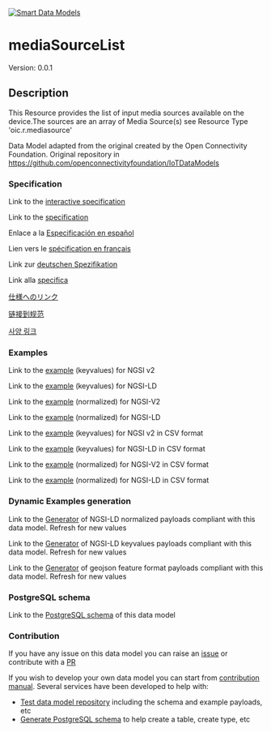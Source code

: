[![Smart Data Models](https://smartdatamodels.org/wp-content/uploads/2022/01/SmartDataModels_logo.png "Logo")](https://smartdatamodels.org)
# mediaSourceList
Version: 0.0.1

## Description 

This Resource provides the list of input media sources available on the device.The sources are an array of Media Source(s) see Resource Type 'oic.r.mediasource'

Data Model adapted from the original created by the Open Connectivity Foundation. Original repository in https://github.com/openconnectivityfoundation/IoTDataModels
### Specification

Link to the [interactive specification](https://swagger.lab.fiware.org/?url=https://smart-data-models.github.io/dataModel.OCF/mediaSourceList/swagger.yaml)

Link to the [specification](https://github.com/smart-data-models/dataModel.OCF/blob/master/mediaSourceList/doc/spec.md)

Enlace a la [Especificación en español](https://github.com/smart-data-models/dataModel.OCF/blob/master/mediaSourceList/doc/spec_ES.md)

Lien vers le [spécification en français](https://github.com/smart-data-models/dataModel.OCF/blob/master/mediaSourceList/doc/spec_FR.md)

Link zur [deutschen Spezifikation](https://github.com/smart-data-models/dataModel.OCF/blob/master/mediaSourceList/doc/spec_DE.md)

Link alla [specifica](https://github.com/smart-data-models/dataModel.OCF/blob/master/mediaSourceList/doc/spec_IT.md)

[仕様へのリンク](https://github.com/smart-data-models/dataModel.OCF/blob/master/mediaSourceList/doc/spec_JA.md)

[链接到规范](https://github.com/smart-data-models/dataModel.OCF/blob/master/mediaSourceList/doc/spec_ZH.md)

[사양 링크](https://github.com/smart-data-models/dataModel.OCF/blob/master/mediaSourceList/doc/spec_KO.md)
### Examples

Link to the [example](https://smart-data-models.github.io/dataModel.OCF/mediaSourceList/examples/example.json) (keyvalues) for NGSI v2

Link to the [example](https://smart-data-models.github.io/dataModel.OCF/mediaSourceList/examples/example.jsonld) (keyvalues) for NGSI-LD

Link to the [example](https://smart-data-models.github.io/dataModel.OCF/mediaSourceList/examples/example-normalized.json) (normalized) for NGSI-V2

Link to the [example](https://smart-data-models.github.io/dataModel.OCF/mediaSourceList/examples/example-normalized.jsonld) (normalized) for NGSI-LD

Link to the [example](https://github.com/smart-data-models/dataModel.OCF/blob/master/mediaSourceList/examples/example.json.csv) (keyvalues) for NGSI v2 in CSV format

Link to the [example](https://github.com/smart-data-models/dataModel.OCF/blob/master/mediaSourceList/examples/example.jsonld.csv) (keyvalues) for NGSI-LD in CSV format

Link to the [example](https://github.com/smart-data-models/dataModel.OCF/blob/master/mediaSourceList/examples/example-normalized.json.csv) (normalized) for NGSI-V2 in CSV format

Link to the [example](https://github.com/smart-data-models/dataModel.OCF/blob/master/mediaSourceList/examples/example-normalized.jsonld.csv) (normalized) for NGSI-LD in CSV format
### Dynamic Examples generation

Link to the [Generator](https://smartdatamodels.org/extra/ngsi-ld_generator.php?schemaUrl=https://raw.githubusercontent.com/smart-data-models/dataModel.OCF/master/mediaSourceList/schema.json&email=info@smartdatamodels.org) of NGSI-LD normalized payloads compliant with this data model. Refresh for new values

Link to the [Generator](https://smartdatamodels.org/extra/ngsi-ld_generator_keyvalues.php?schemaUrl=https://raw.githubusercontent.com/smart-data-models/dataModel.OCF/master/mediaSourceList/schema.json&email=info@smartdatamodels.org) of NGSI-LD keyvalues payloads compliant with this data model. Refresh for new values

Link to the [Generator](https://smartdatamodels.org/extra/geojson_features_generator.php?schemaUrl=https://raw.githubusercontent.com/smart-data-models/dataModel.OCF/master/mediaSourceList/schema.json&email=info@smartdatamodels.org) of geojson feature format payloads compliant with this data model. Refresh for new values
### PostgreSQL schema

Link to the [PostgreSQL schema](https://github.com/smart-data-models/dataModel.OCF/blob/master/mediaSourceList/schema.sql) of this data model
### Contribution

 If you have any issue on this data model you can raise an [issue](https://github.com/smart-data-models/dataModel.OCF/issues)  or contribute with a [PR](https://github.com/smart-data-models/dataModel.OCF/pulls)

 If you wish to develop your own data model you can start from [contribution manual](https://bit.ly/contribution_manual). Several services have been developed to help with: 
 - [Test data model repository](https://smartdatamodels.org/index.php/data-models-contribution-api/) including the schema and example payloads, etc
 - [Generate PostgreSQL schema](https://smartdatamodels.org/index.php/sql-service/) to help create a table, create type, etc